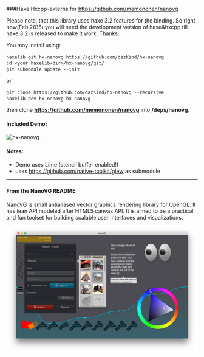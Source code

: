 
###Haxe Hxcpp-externs for https://github.com/memononen/nanovg

Please note, that this library uses haxe 3.2 features for the binding. So right now(Feb 2015) you will need the development version of haxe&hxcpp till haxe 3.2 is released to make it work. Thanks.

You may install using:
```
haxelib git hx-nanovg https://github.com/dazKind/hx-nanovg
cd <your haxelib-dir>/hx-nanovg/git/
git submodule update --init
```
or
```
git clone https://github.com/dazKind/hx-nanovg --recursive
haxelib dev hx-nanovg hx-nanovg
```
then clone **https://github.com/memononen/nanovg** into **/deps/nanovg**.

#### Included Demo:
![hx-nanovg](http://developium.net/pics/nanovg2.png)

#### Notes:
* Demo uses Lime (stencil buffer enabled!)
* uses https://github.com/native-toolkit/glew as submodule


---
#### From the NanoVG README

NanoVG is small antialiased vector graphics rendering library for OpenGL. It has lean API modeled after HTML5 canvas API. It is aimed to be a practical and fun toolset for building scalable user interfaces and visualizations.

![nanvg](https://github.com/memononen/nanovg/raw/master/example/screenshot-01.png?raw=true)

